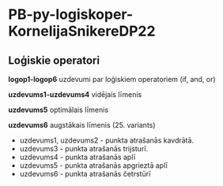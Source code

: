 # PB-py-logiskoper-KornelijaSnikereDP22
## Loģiskie operatori

**logop1-logop6** uzdevumi par loģiskiem operatoriem (if, and, or)

**uzdevums1-uzdevums4** vidējais līmenis

**uzdevums5** optimālais līmenis

**uzdevums6** augstākais līmenis (25. variants)


- uzdevums1, uzdevums2 - punkta atrašanās kavdrātā. 
- uzdevums3 - punkta atrašanās trijsturī. 
- uzdevums4 - punkta atrašanās aplī
- uzdevums5 - punkta atrašanās apgrieztā aplī
- uzdevums6 - punkta atrašanās četrstūrī


